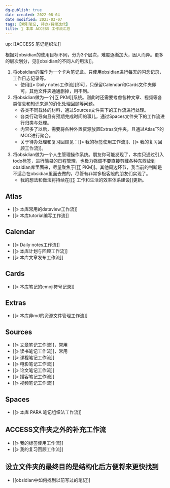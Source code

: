 ```yaml
---
dg-publish: true
date created: 2022-08-04
date modified: 2023-03-07
tags: [索引笔记, 待办/持续迭代]
title: ∑ 本库 ACCESS 工作流汇总
---
```


up: [[ACCESS 笔记组织法]]

根据对obsidian的使用目标不同，分为3个层次，难度逐渐加大，因人而异。更多的层次划分，见[[obsidian的不同人的用法]]。

1. 将obsidian的库作为一个卡片笔记盒。只使用obsidian进行每天的闪念记录，工作日志记录等。
	- 使用[[» Daily notes工作流]]即可，只保留Calendar和Cards文件夹即可，其他文件夹通通删掉，用不到。
2. 将obsidian做为一个[[∑ PKM]]系统。则此时还需要考虑各种文章、视频等各类信息和知识来源的消化处理回顾等问题。
	- 各类不同载体的材料，通过Sources文件夹下的工作流进行处理。
	- 各类行动导向且有预期完成时间的事儿，通过Spaces文件夹下的工作流进行归类与处理。
	- 内容多了以后，需要将各种外置资源放置Extras文件夹，且通过Atlas下的MOC进行聚合。
	- 关于待办处理和复习回顾见：[[» 我的标签使用工作流]]、[[» 我的复习回顾工作流]]。
3. 将obsidian做为一个人生管理操作系统。朋友你可能发现了，本库只通过引入todo标签，进行简易的日程管理，也极力强调不要直接剪藏各种东西放到obsidian库里面来，尽量聚焦于[[∑ PKM]]。其他周边环节，我当前的判断是不适合在obsidian里面去做的，尽管有非常多极客般的朋友们实现了。
	- 我的想法和做法将持续在[[∑ 工作和生活的效率体系建设]]更新。

## Atlas

- [[» 本库常用的dataview工作流]]
- [[» 本库tutorial编写工作流]]

## Calendar

- [[» Daily notes工作流]]
- [[» 本库计划与回顾工作流]]
- [[» 本库文章发布工作流]]

## Cards

- [[» 本库笔记的emoji符号记录]]

## Extras

- [[» 本库非md的资源文件管理工作流]]

## Sources

- [[» 文章笔记工作流]]，常用
- [[» 读书笔记工作流]]，常用
- [[» 课程笔记工作流]]
- [[» 电影笔记工作流]]
- [[» 论文笔记工作流]]
- [[» 播客笔记工作流]]
- [[» 视频笔记工作流]]

## Spaces

- [[» 本库 PARA 笔记组织法工作流]]

## ACCESS文件夹之外的补充工作流

- [[» 我的标签使用工作流]]
- [[» 我的复习回顾工作流]]

## 设立文件夹的最终目的是结构化后方便将来更快找到

- [[obsidian中如何找到以前写过的笔记]]
